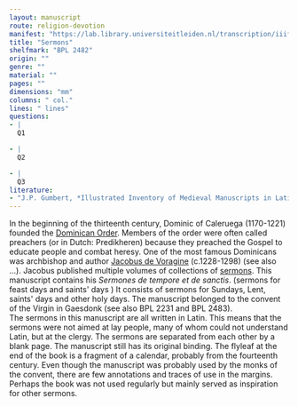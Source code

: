 ```yaml
---
layout: manuscript
route: religion-devotion
manifest: "https://lab.library.universiteitleiden.nl/transcription/iiif/110/manifest"
title: "Sermons"
shelfmark: "BPL 2482"
origin: ""
genre: ""
material: ""
pages: ""
dimensions: "mm"
columns: " col."
lines: " lines"
questions:
- |
  Q1

- |
  Q2

- |
  Q3
literature:
- "J.P. Gumbert, *Illustrated Inventory of Medieval Manuscripts in Latin script in the Netherlands* (Hilversum 2009) 134."
---
```


In the beginning of the thirteenth century, Dominic of Caleruega
(1170-1221) founded the [Dominican
Order](https://en.wikipedia.org/wiki/Dominican_Order). Members of the
order were often called preachers (or in Dutch: Predikheren) because
they preached the Gospel to educate people and combat heresy. One of the
most famous Dominicans was archbishop and author [Jacobus de
Voragine](https://en.wikipedia.org/wiki/Jacobus_da_Varagine)
(c.1228-1298) (see also ...). Jacobus published multiple volumes of
collections of [sermons](https://en.wikipedia.org/wiki/Sermon). This
manuscript contains his *Sermones de tempore et de sanctis*. (sermons
for feast days and saints' days ) It consists of sermons for Sundays,
Lent, saints' days and other holy days. The manuscript belonged to the
convent of the Virgin in Gaesdonk (see also BPL 2231 and BPL 2483).\
The sermons in this manuscript are all written in Latin. This means that
the sermons were not aimed at lay people, many of whom could not
understand Latin, but at the clergy. The sermons are separated from each
other by a blank page. The manuscript still has its original binding.
The flyleaf at the end of the book is a fragment of a calendar, probably
from the fourteenth century. Even though the manuscript was probably
used by the monks of the convent, there are few annotations and traces
of use in the margins. Perhaps the book was not used regularly but
mainly served as inspiration for other sermons.
